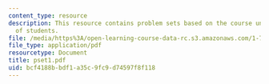 ```yaml
---
content_type: resource
description: This resource contains problem sets based on the course understanding
  of students.
file: /media/https%3A/open-learning-course-data-rc.s3.amazonaws.com/1-77-water-quality-control-spring-2006/bcf4188bbdf1a35c9fc9d74597f8f118_pset1.pdf
file_type: application/pdf
resourcetype: Document
title: pset1.pdf
uid: bcf4188b-bdf1-a35c-9fc9-d74597f8f118
---
```

